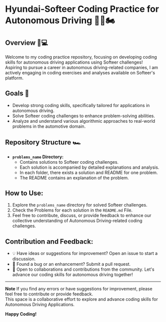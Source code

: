 # Hyundai-Softeer Coding Practice for Autonomous Driving 🚓🚕🏍️

## Overview 🚗💻

Welcome to my coding practice repository, focusing on developing coding skills for autonomous driving applications using Softeer challenges!    
Aspiring to pursue a career in autonomous driving-related companies, I am actively engaging in coding exercises and analyses available on Softeer's platform.    

## Goals 🚙

- Develop strong coding skills, specifically tailored for applications in autonomous driving.   
- Solve Softeer coding challenges to enhance problem-solving abilities.   
- Analyze and understand various algorithmic approaches to real-world problems in the automotive domain.    

## Repository Structure 🏎️

- **`problems_name` Directory:**
  - Contains solutions to Softeer coding challenges.
  - Each solution is accompanied by detailed explanations and analysis.
  - In each folder, there exists a solution and README for one problem.
  - The README contains an explanation of the problem.
    
## How to Use:

1. Explore the `problems_name` directory for solved Softeer challenges.
2. Check the Problems for each solution in the `README.md` File.
3. Feel free to contribute, discuss, or provide feedback to enhance our collective understanding of Autonomous Driving-related coding challenges.

## Contribution and Feedback:

- 💡 Have ideas or suggestions for improvement? Open an issue to start a discussion.
- 🐞 Found a bug or an enhancement? Submit a pull request.
- 🤝 Open to collaborations and contributions from the community. Let's advance our coding skills for autonomous driving together!

---

**Note** 
If you find any errors or have suggestions for improvement, please feel free to contribute or provide feedback.   
This space is a collaborative effort to explore and advance coding skills for Autonomous Driving Applications.

**Happy Coding!**
